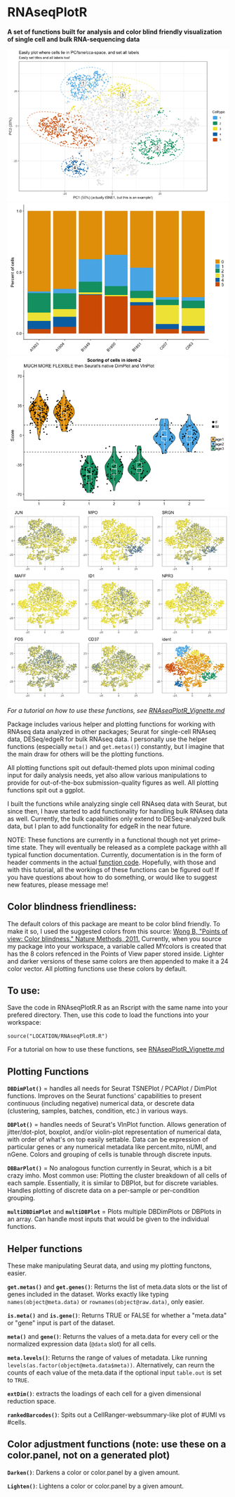 # RNAseqPlotR
**A set of functions built for analysis and color blind friendly visualization of single cell and bulk RNA-sequencing data**

![example1](Vignette/DBDimPlot2.png)
![example2](Vignette/DBBarPlot1.png)
![example3](Vignette/DBPlot2.png)
![example4](Vignette/multiDBDimPlot1.png)

*For a tutorial on how to use these functions, see [RNAseqPlotR_Vignette.md](Vignette/RNAseqPlotR_Vignette.md)*

Package includes various helper and plotting functions for working with RNAseq data analyzed in other packages; Seurat for single-cell RNAseq data, DESeq/edgeR for bulk RNAseq data. I personally use the helper functions (especially `meta()` and `get.metas()`) constantly, but I imagine that the main draw for others will be the plotting functions.

All plotting functions spit out default-themed plots upon minimal coding input for daily analysis needs, yet also allow various manipulations to provide for out-of-the-box submission-quality figures as well.  All plotting functions spit out a ggplot.

I built the functions while analyzing single cell RNAseq data with Seurat, but since then, I have started to add functionality for handling bulk RNAseq data as well.  Currently, the bulk capabilities only extend to DESeq-analyzed bulk data, but I plan to add functionality for edgeR in the near future.

NOTE: These functions are currently in a functional though not yet prime-time state.  They will eventually be released as a complete package withh all typical function documentation.  Currently, documentation is in the form of header comments in the actual [function code](RNAseqPlotR.R).  Hopefully, with those and with this tutorial, all the workings of these functions can be figured out!  If you have questions about how to do something, or would like to suggest new features, please message me!

## Color blindness friendliness:

The default colors of this package are meant to be color blind friendly.  To make it so, I used the suggested colors from this source: [Wong B, "Points of view: Color blindness." Nature Methods, 2011.](https://www.nature.com/articles/nmeth.1618)  Currently, when you source my package into your workspace, a variable called MYcolors is created that has the 8 colors refenced in the Points of View paper stored inside.  Lighter and darker versions of these same colors are then appended to make it a 24 color vector.  All plotting functions use these colors by default.

## To use:

Save the code in RNAseqPlotR.R as an Rscript with the same name into your prefered directory.  Then, use this code to load the functions into your workspace:

```
source("LOCATION/RNAseqPlotR.R")
```

For a tutorial on how to use these functions, see [RNAseqPlotR_Vignette.md](Vignette/RNAseqPlotR_Vignette.md)

## Plotting Functions

**`DBDimPlot()`** = handles all needs for Seurat TSNEPlot / PCAPlot / DimPlot functions.  Improves on the Seurat functions' capabilities to present continuous (including negative) numerical data, or descrete data (clustering, samples, batches, condition, etc.) in various ways.

**`DBPlot()`** = handles needs of Seurat's VlnPlot function. Allows generation of jitter/dot-plot, boxplot, and/or violin-plot representation of numerical data, with order of what's on top easily settable. Data can be expression of particular genes or any numerical metadata like percent.mito, nUMI, and nGene.  Colors and grouping of cells is tunable through discrete inputs.

**`DBBarPlot()`** = No analogous function currently in Seurat, which is a bit crazy imho. Most common use: Plotting the cluster breakdown of all cells of each sample. Essentially, it is similar to DBPlot, but for discrete variables. Handles plotting of discrete data on a per-sample or per-condition grouping.

**`multiDBDimPlot`** and **`multiDBPlot`** = Plots multiple DBDimPlots or DBPlots in an array.  Can handle most inputs that would be given to the individual functions.

## Helper functions

These make manipulating Seurat data, and using my plotting functons, easier.

**`get.metas()`** and **`get.genes()`**: Returns the list of meta.data slots or the list of genes included in the dataset.  Works exactly like typing `names(object@meta.data)` or `rownames(object@raw.data)`, only easier.

**`is.meta()`** and **`is.gene()`**: Returns TRUE or FALSE for whether a "meta.data" or "gene" input is part of the dataset.

**`meta()`** and **`gene()`**: Returns the values of a meta.data for every cell or the normalized expression data (`@data` slot) for all cells.

**`meta.levels()`**: Returns the range of values of metadata. Like running `levels(as.factor(object@meta.data$meta))`. Alternatively, can reurn the counts of each value of the meta.data if the optional input `table.out` is set to `TRUE`.

**`extDim()`**: extracts the loadings of each cell for a given dimensional reduction space.

**`rankedBarcodes()`**: Spits out a CellRanger-websummary-like plot of #UMI vs #cells.

## Color adjustment functions (note: use these on a color.panel, not on a generated plot)

**`Darken()`**: Darkens a color or color.panel by a given amount.

**`Lighten()`**: Lightens a color or color.panel by a given amount.
